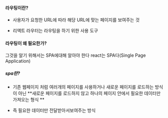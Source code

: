 #### 라우팅이란?
- 사용자가 요청한 URL에 따라 해당 URL에 맞는 페이지를 보여주는 것

- 리액트 라우터는 라우팅을 하기 위한 사용 도구

#### 라우팅이 왜 필요한가?
그것을 알기 위해서는 SPA에대해 알아야 한다
react는 SPA다(Single Page Application)

##### spa란?
- 기존 웹페이지 처럼 여러개의 페이지를 사용하거나 새로운 페이지를 로드하는 방식이 아닌 **새로운 페이지를 로드하지 않고 하나의 페이지 안에서 필요한 데이터만 가져오는 형식 ** 

- 즉 필요한 데이터만 전달받아서보여주는 방식

